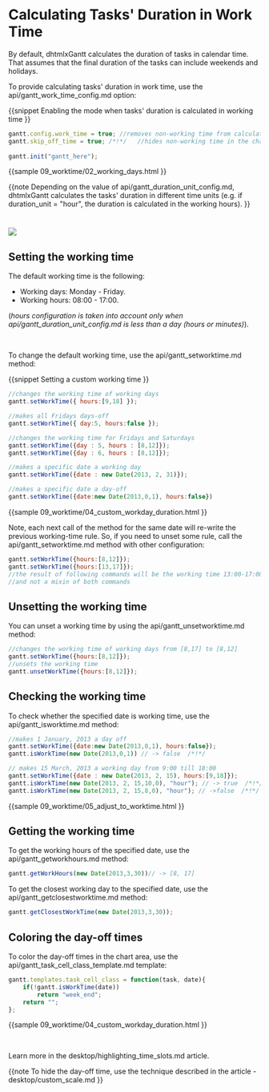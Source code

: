 Calculating Tasks' Duration in Work Time
===================================================
By default, dhtmlxGantt calculates the duration of tasks in calendar time. That assumes 
that the final duration of the tasks can include weekends and holidays.

To provide calculating tasks' duration in work time, use the api/gantt_work_time_config.md option:

{{snippet
Enabling the mode when tasks' duration is calculated in working time
}}
~~~js
gantt.config.work_time = true; //removes non-working time from calculations /*!*/
gantt.skip_off_time = true; /*!*/   //hides non-working time in the chart
 
gantt.init("gantt_here");
~~~

{{sample
09_worktime/02_working_days.html
}}

{{note
Depending on the value of api/gantt_duration_unit_config.md, dhtmlxGantt calculates the tasks' duration in different time units (e.g. if
duration_unit = "hour", the duration is calculated in the working hours). 
}}

<img style="padding-top:25px;" src="desktop/calculating_different_time.png"/>


Setting the working time
------------------------------
The default working time is the following:

- Working days:  Monday - Friday.
- Working hours: 08:00 - 17:00.

(*hours configuration is taken into account only when api/gantt_duration_unit_config.md is less than a day (hours or minutes)*).

<br>

To change the default working time, use the api/gantt_setworktime.md method:

{{snippet
Setting a custom working time
}}
~~~js
//changes the working time of working days
gantt.setWorkTime({ hours:[9,18] });

//makes all Fridays days-off
gantt.setWorkTime({ day:5, hours:false });

//changes the working time for Fridays and Saturdays
gantt.setWorkTime({day : 5, hours : [8,12]});
gantt.setWorkTime({day : 6, hours : [8,12]});

//makes a specific date a working day 
gantt.setWorkTime({date : new Date(2013, 2, 31)});

//makes a specific date a day-off
gantt.setWorkTime({date:new Date(2013,0,1), hours:false})
~~~

{{sample
09_worktime/04_custom_workday_duration.html
}}

Note, each next call of the method for the same date will re-write the previous working-time rule. So, if you need to unset some rule, call the api/gantt_setworktime.md method with other configuration: 

~~~js
gantt.setWorkTime({hours:[8,12]});
gantt.setWorkTime({hours:[13,17]});
//the result of following commands will be the working time 13:00-17:00
//and not a mixin of both commands
~~~

Unsetting the working time
------------------------------

You can unset a working time by using the api/gantt_unsetworktime.md method:

~~~js
//changes the working time of working days from [8,17] to [8,12]
gantt.setWorkTime({hours:[8,12]});
//unsets the working time
gantt.unsetWorkTime({hours:[8,12]});
~~~


Checking the working time
------------------------------------
To check whether the specified date is working time, use the api/gantt_isworktime.md method:

~~~js
//makes 1 January, 2013 a day off
gantt.setWorkTime({date:new Date(2013,0,1), hours:false});
gantt.isWorkTime(new Date(2013,0,1)) // -> false  /*!*/

// makes 15 March, 2013 a working day from 9:00 till 18:00 
gantt.setWorkTime({date : new Date(2013, 2, 15), hours:[9,18]});
gantt.isWorkTime(new Date(2013, 2, 15,10,0), "hour"); // -> true  /*!*/
gantt.isWorkTime(new Date(2013, 2, 15,8,0), "hour"); // ->false  /*!*/
~~~
{{sample
09_worktime/05_adjust_to_worktime.html
}}

Getting the working time
-----------------------------------
To get the working hours of the specified date, use the api/gantt_getworkhours.md method:

~~~js
gantt.getWorkHours(new Date(2013,3,30))// -> [8, 17]
~~~


To get the closest working day to the specified date, use the api/gantt_getclosestworktime.md method:

~~~js
gantt.getClosestWorkTime(new Date(2013,3,30)); 
~~~


Coloring the day-off times
------------------------------------
To color the day-off times in the chart area, use the api/gantt_task_cell_class_template.md template:

~~~js
gantt.templates.task_cell_class = function(task, date){
	if(!gantt.isWorkTime(date))
		return "week_end";
	return "";
};
~~~
{{sample
09_worktime/04_custom_workday_duration.html
}}

<br>

Learn more in the desktop/highlighting_time_slots.md article.

{{note
To hide the day-off time, use the technique described in the article - desktop/custom_scale.md
}}